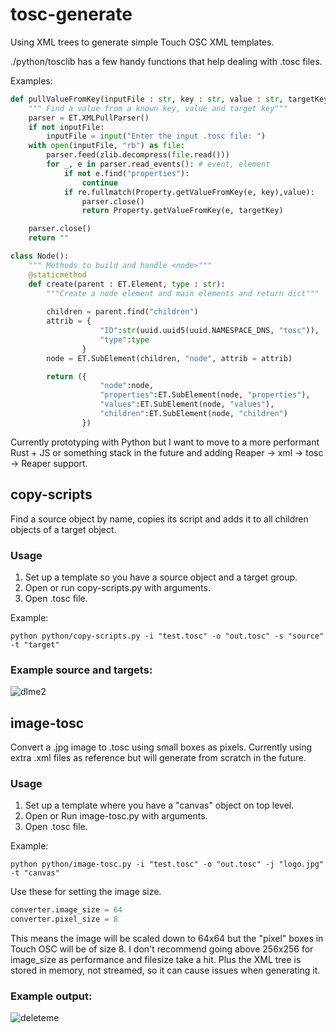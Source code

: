 # tosc-generate
Using XML trees to generate simple Touch OSC XML templates.

./python/tosclib has a few handy functions that help dealing with .tosc files.

Examples: 
```python
def pullValueFromKey(inputFile : str, key : str, value : str, targetKey : str) -> str:
    """ Find a value from a known key, value and target key"""
    parser = ET.XMLPullParser()
    if not inputFile:
        inputFile = input("Enter the input .tosc file: ")
    with open(inputFile, "rb") as file:
        parser.feed(zlib.decompress(file.read()))
        for _, e in parser.read_events(): # event, element
            if not e.find("properties"):
                continue
            if re.fullmatch(Property.getValueFromKey(e, key),value):
                parser.close()
                return Property.getValueFromKey(e, targetKey)

    parser.close()
    return ""
```

```python
class Node():
    """ Methods to build and handle <node>"""
    @staticmethod
    def create(parent : ET.Element, type : str):
        """Create a node element and main elements and return dict"""
        
        children = parent.find("children")
        attrib = {
                    "ID":str(uuid.uuid5(uuid.NAMESPACE_DNS, "tosc")), 
                    "type":type
                }
        node = ET.SubElement(children, "node", attrib = attrib)

        return ({
                    "node":node,
                    "properties":ET.SubElement(node, "properties"),
                    "values":ET.SubElement(node, "values"),
                    "children":ET.SubElement(node, "children")
                })

```


Currently prototyping with Python but I want to move to a more performant Rust + JS or something stack in the future and adding Reaper -> xml -> tosc -> Reaper support. 

## copy-scripts

Find a source object by name, copies its script and adds it to all children objects of a target object.

### Usage

1. Set up a template so you have a source object and a target group.
2. Open or run copy-scripts.py with arguments.
3. Open .tosc file.

Example:
```console
python python/copy-scripts.py -i "test.tosc" -o "out.tosc" -s "source" -t "target"
```

### Example source and targets:
![dlme2](https://user-images.githubusercontent.com/58243333/168412916-70d5f2ba-90b2-4f46-bc84-bce338ec3e1d.jpg)

## image-tosc

Convert a .jpg image to .tosc using small boxes as pixels. Currently using extra .xml files as reference but will generate from scratch in the future.

### Usage

1. Set up a template where you have a "canvas" object on top level.
2. Open or Run image-tosc.py with arguments.
3. Open .tosc file.

Example:
```console
python python/image-tosc.py -i "test.tosc" -o "out.tosc" -j "logo.jpg" -t "canvas"
```

Use these for setting the image size.
```python
converter.image_size = 64
converter.pixel_size = 8
```
This means the image will be scaled down to 64x64 but the "pixel" boxes in Touch OSC will be of size 8.
I don't recommend going above 256x256 for image_size as performance and filesize take a hit. Plus the XML tree is stored in memory, not streamed, so it can cause issues when generating it.

### Example output:

![deleteme](https://user-images.githubusercontent.com/58243333/168332352-cb848b15-13fc-4573-861d-27b47f6da2ee.jpg)

